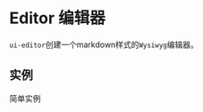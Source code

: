 
# Editor 编辑器

<p class="lead"><code>ui-editor</code>创建一个markdown样式的<code>Wysiwyg</code>编辑器。</p>


## 实例

<p class="lead">简单实例</p>
<div class="bs-example">
	<ui-editor ng-model="htmlVariable" style="height:540px"></ui-editor> 
</div>
<ui-clipboard></ui-clipboard>
<div class="highlight">
	<pre>
		<ui-editor ng-model="htmlVariable" style="height:540px"></ui-editor> 
	</pre>
</div>
